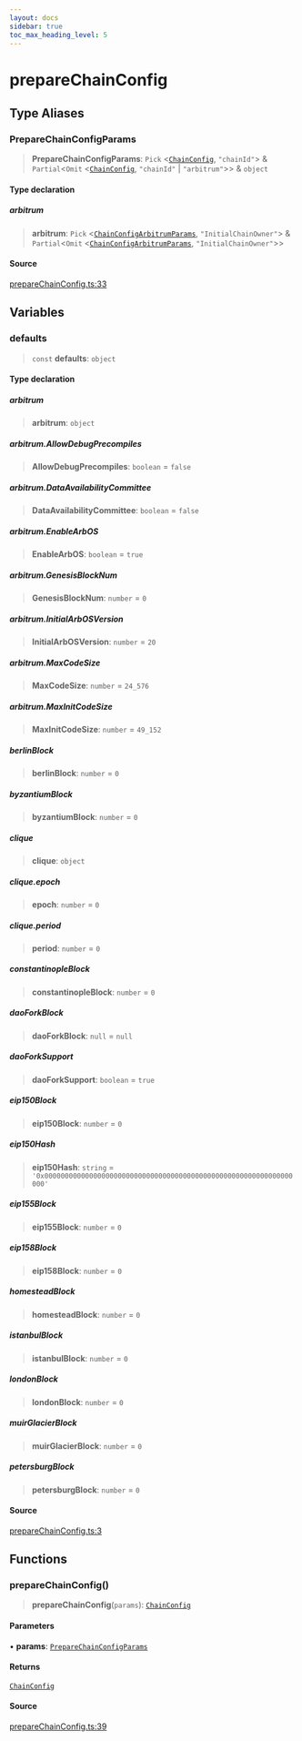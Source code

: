 ```yaml
---
layout: docs
sidebar: true
toc_max_heading_level: 5
---
```


# prepareChainConfig

## Type Aliases

### PrepareChainConfigParams

> **PrepareChainConfigParams**: `Pick` \<[`ChainConfig`](types/ChainConfig.md#chainconfig), `"chainId"`\> & `Partial`\<`Omit` \<[`ChainConfig`](types/ChainConfig.md#chainconfig), `"chainId"` \| `"arbitrum"`\>\> & `object`

#### Type declaration

##### arbitrum

> **arbitrum**: `Pick` \<[`ChainConfigArbitrumParams`](types/ChainConfig.md#chainconfigarbitrumparams), `"InitialChainOwner"`\> & `Partial`\<`Omit` \<[`ChainConfigArbitrumParams`](types/ChainConfig.md#chainconfigarbitrumparams), `"InitialChainOwner"`\>\>

#### Source

[prepareChainConfig.ts:33](https://github.com/offchainlabs/arbitrum-orbit-sdk/blob/fa20b8d23170b5196c4c9cdb5fc2dfefa349f1c8/src/prepareChainConfig.ts#L33)

## Variables

### defaults

> `const` **defaults**: `object`

#### Type declaration

##### arbitrum

> **arbitrum**: `object`

##### arbitrum.AllowDebugPrecompiles

> **AllowDebugPrecompiles**: `boolean` = `false`

##### arbitrum.DataAvailabilityCommittee

> **DataAvailabilityCommittee**: `boolean` = `false`

##### arbitrum.EnableArbOS

> **EnableArbOS**: `boolean` = `true`

##### arbitrum.GenesisBlockNum

> **GenesisBlockNum**: `number` = `0`

##### arbitrum.InitialArbOSVersion

> **InitialArbOSVersion**: `number` = `20`

##### arbitrum.MaxCodeSize

> **MaxCodeSize**: `number` = `24_576`

##### arbitrum.MaxInitCodeSize

> **MaxInitCodeSize**: `number` = `49_152`

##### berlinBlock

> **berlinBlock**: `number` = `0`

##### byzantiumBlock

> **byzantiumBlock**: `number` = `0`

##### clique

> **clique**: `object`

##### clique.epoch

> **epoch**: `number` = `0`

##### clique.period

> **period**: `number` = `0`

##### constantinopleBlock

> **constantinopleBlock**: `number` = `0`

##### daoForkBlock

> **daoForkBlock**: `null` = `null`

##### daoForkSupport

> **daoForkSupport**: `boolean` = `true`

##### eip150Block

> **eip150Block**: `number` = `0`

##### eip150Hash

> **eip150Hash**: `string` = `'0x0000000000000000000000000000000000000000000000000000000000000000'`

##### eip155Block

> **eip155Block**: `number` = `0`

##### eip158Block

> **eip158Block**: `number` = `0`

##### homesteadBlock

> **homesteadBlock**: `number` = `0`

##### istanbulBlock

> **istanbulBlock**: `number` = `0`

##### londonBlock

> **londonBlock**: `number` = `0`

##### muirGlacierBlock

> **muirGlacierBlock**: `number` = `0`

##### petersburgBlock

> **petersburgBlock**: `number` = `0`

#### Source

[prepareChainConfig.ts:3](https://github.com/offchainlabs/arbitrum-orbit-sdk/blob/fa20b8d23170b5196c4c9cdb5fc2dfefa349f1c8/src/prepareChainConfig.ts#L3)

## Functions

### prepareChainConfig()

> **prepareChainConfig**(`params`): [`ChainConfig`](types/ChainConfig.md#chainconfig)

#### Parameters

• **params**: [`PrepareChainConfigParams`](prepareChainConfig.md#preparechainconfigparams)

#### Returns

[`ChainConfig`](types/ChainConfig.md#chainconfig)

#### Source

[prepareChainConfig.ts:39](https://github.com/offchainlabs/arbitrum-orbit-sdk/blob/fa20b8d23170b5196c4c9cdb5fc2dfefa349f1c8/src/prepareChainConfig.ts#L39)
